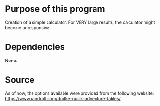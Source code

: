 # Purpose of this program
Creation of a simple calculator. For VERY large results, the calculator might become unresponsive.

# Dependencies
None.

# Source
As of now, the options available were provided from the following website: https://www.randroll.com/dnd5e-quick-adventure-tables/
